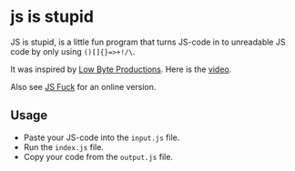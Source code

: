 # js is stupid

JS is stupid, is a little fun program that turns JS-code in to unreadable JS code by only using `()[]{}=>+!/\`. 

It was inspired by [Low Byte Productions](https://www.youtube.com/@LowByteProductions). Here is the [video](https://www.youtube.com/watch?v=sRWE5tnaxlI).

Also see [JS Fuck](http://www.jsfuck.com/) for an online version.

## Usage

- Paste your JS-code into the `input.js` file.
- Run the `index.js` file.
- Copy your code from the `output.js` file.
